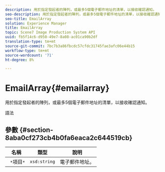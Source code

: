 ```yaml
---
description: 用於指定發起者的陣列，或最多5個電子郵件地址的清單，以接收確認通知。
seo-description: 用於指定發起者的陣列，或最多5個電子郵件地址的清單，以接收確認通知。
seo-title: EmailArray
solution: Experience Manager
title: EmailArray
topic: Scene7 Image Production System API
uuid: fb5f14c6-d950-49e7-8a08-ac01ca90b2df
translation-type: tm+mt
source-git-commit: 7bc7b3a86fbcdc57cfdc31745fae3afc06e44b15
workflow-type: tm+mt
source-wordcount: '71'
ht-degree: 8%

---
```



# EmailArray{#emailarray}

用於指定發起者的陣列，或最多5個電子郵件地址的清單，以接收確認通知。

語法

## 參數 {#section-8aba0cf273cb4b0fa6eaca2c644519cb}

| 名稱 | 類型 | 說明 |
|---|---|---|
| ` *`項目`*` | `xsd:string` | 電子郵件地址。 |


